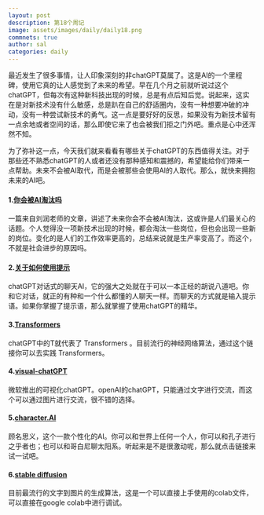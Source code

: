 ```yaml
---
layout: post
description: 第18个周记
image: assets/images/daily/daily18.png
commnets: true
author: sal
categories: daily
---
```

> 

最近发生了很多事情，让人印象深刻的非chatGPT莫属了。这是AI的一个里程碑，使用它真的让人感觉到了未来的希望。早在几个月之前就听说过这个chatGPT，但每次有这种新科技出现的时候，总是有点后知后觉。说起来，这实在是对新技术没有什么敏感，总是趴在自己的舒适圈内，没有一种想要冲破的冲动，没有一种尝试新技术的勇气。这一点是要好好的反思，如果没有为新技术留有一点余地或者空间的话，那么即使它来了也会被我们拒之门外吧。重点是心中还浑然不知。

为了弥补这一点，今天我们就来看看有哪些关于chatGPT的东西值得关注。对于那些还不熟悉chatGPT的人或者还没有那种感知和震撼的，希望能给你们带来一点帮助。未来不会被AI取代，而是会被那些会使用AI的人取代。那么，就快来拥抱未来的AI吧。

#### 1.[你会被AI淘汰吗](https://mp.weixin.qq.com/s/EYGnSBPmVNzY2_KTSlubZQ)
一篇来自刘润老师的文章，讲述了未来你会不会被AI淘汰，这或许是人们最关心的话题。个人觉得没一项新技术出现的时候，都会淘汰一些岗位，但也会出现一些新的岗位。变化的是人们的工作效率更高的，总结来说就是生产率变高了。而这个，不就是社会进步的原因吗。


#### 2.[关于如何使用提示](https://prompts.chat/)
chatGPT对话式的聊天AI，它的强大之处就在于可以一本正经的胡说八道吧。你和它对话，就正的有种和一个什么都懂的人聊天一样。而聊天的方式就是输入提示语。如果你掌握了提示语，那么就掌握了使用chatGPT的精华。

#### 3.[Transformers](https://github.com/huggingface/transformers)
chatGPT中的T就代表了 Transformers 。目前流行的神经网络算法，通过这个链接你可以去实践 Transformers。

#### 4.[visual-chatGPT](https://github.com/microsoft/visual-chatgpt)
微软推出的可视化chatGPT。openAI的chatGPT，只能通过文字进行交流，而这个可以通过图片进行交流，很不错的选择。

#### 5.[character.AI](https://mp.weixin.qq.com/s/U4R8loz1G9PYM_l6IvNF_A)
顾名思义，这个一款个性化的AI。你可以和世界上任何一个人，你可以和孔子进行之乎者也；也可以和哥白尼聊太阳系。听起来是不是很激动呢，那么就点击链接来试一试吧。

#### 6.[stable diffusion](https://github.com/camenduru/stable-diffusion-webui-colab)
目前最流行的文字到图片的生成算法，这是一个可以直接上手使用的colab文件，可以直接在google colab中进行调试。
